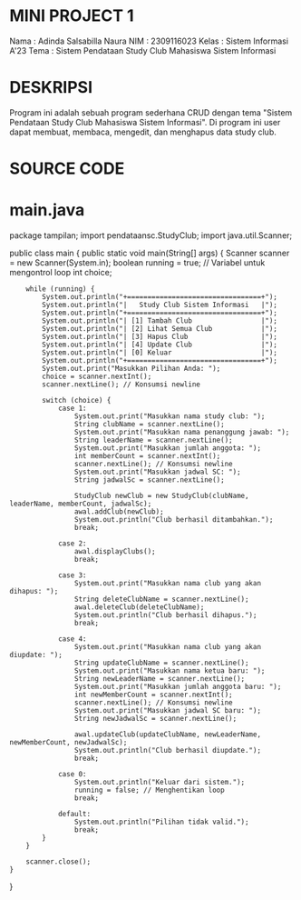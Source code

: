 # MINI PROJECT 1

Nama   : Adinda Salsabilla Naura
NIM    : 2309116023
Kelas  : Sistem Informasi A'23
Tema   : Sistem Pendataan Study Club Mahasiswa Sistem Informasi 

# DESKRIPSI
Program ini adalah sebuah program sederhana CRUD dengan tema "Sistem Pendataan Study Club Mahasiswa Sistem Informasi". Di program ini user dapat membuat, membaca, mengedit, dan menghapus data study club.

# SOURCE CODE

# main.java

package tampilan;
import pendataansc.StudyClub;
import java.util.Scanner;

public class main {
    public static void main(String[] args) {
        Scanner scanner = new Scanner(System.in);
        boolean running = true; // Variabel untuk mengontrol loop
        int choice;

        while (running) {
            System.out.println("+=================================+");
            System.out.println("|   Study Club Sistem Informasi   |");
            System.out.println("+=================================+");
            System.out.println("| [1] Tambah Club                 |");
            System.out.println("| [2] Lihat Semua Club            |");
            System.out.println("| [3] Hapus Club                  |");
            System.out.println("| [4] Update Club                 |");
            System.out.println("| [0] Keluar                      |");
            System.out.println("+=================================+");
            System.out.print("Masukkan Pilihan Anda: ");
            choice = scanner.nextInt();
            scanner.nextLine(); // Konsumsi newline

            switch (choice) {
                case 1:
                    System.out.print("Masukkan nama study club: ");
                    String clubName = scanner.nextLine();
                    System.out.print("Masukkan nama penanggung jawab: ");
                    String leaderName = scanner.nextLine();
                    System.out.print("Masukkan jumlah anggota: ");
                    int memberCount = scanner.nextInt();
                    scanner.nextLine(); // Konsumsi newline
                    System.out.print("Masukkan jadwal SC: ");
                    String jadwalSc = scanner.nextLine();

                    StudyClub newClub = new StudyClub(clubName, leaderName, memberCount, jadwalSc);
                    awal.addClub(newClub);
                    System.out.println("Club berhasil ditambahkan.");
                    break;

                case 2:
                    awal.displayClubs();
                    break;

                case 3:
                    System.out.print("Masukkan nama club yang akan dihapus: ");
                    String deleteClubName = scanner.nextLine();
                    awal.deleteClub(deleteClubName);
                    System.out.println("Club berhasil dihapus.");
                    break;

                case 4:
                    System.out.print("Masukkan nama club yang akan diupdate: ");
                    String updateClubName = scanner.nextLine();
                    System.out.print("Masukkan nama ketua baru: ");
                    String newLeaderName = scanner.nextLine();
                    System.out.print("Masukkan jumlah anggota baru: ");
                    int newMemberCount = scanner.nextInt();
                    scanner.nextLine(); // Konsumsi newline
                    System.out.print("Masukkan jadwal SC baru: ");
                    String newJadwalSc = scanner.nextLine();

                    awal.updateClub(updateClubName, newLeaderName, newMemberCount, newJadwalSc);
                    System.out.println("Club berhasil diupdate.");
                    break;

                case 0:
                    System.out.println("Keluar dari sistem.");
                    running = false; // Menghentikan loop
                    break;

                default:
                    System.out.println("Pilihan tidak valid.");
                    break;
            }
        }
        
        scanner.close();
    }
}

# 
